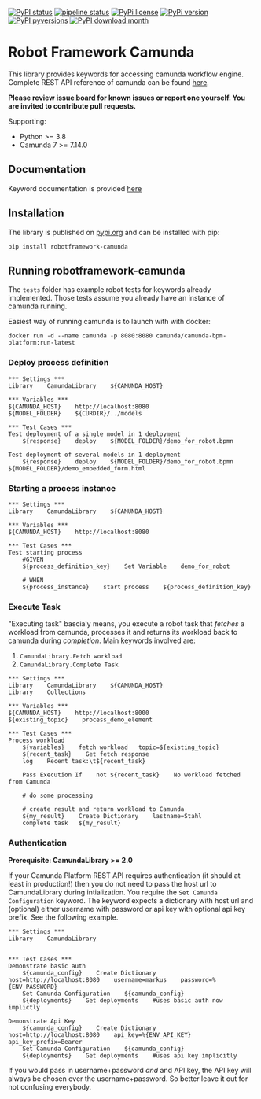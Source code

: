 [![PyPI status](https://img.shields.io/pypi/status/robotframework-camunda.svg)](https://pypi.python.org/pypi/robotframework-camunda/) [![pipeline status](https://gitlab.com/robotframework-camunda-demos/robotframework-camunda-mirror/badges/master/pipeline.svg)](https://gitlab.com/robotframework-camunda-demos/robotframework-camunda-mirror/-/commits/master) [![PyPi license](https://badgen.net/pypi/license/robotframework-camunda/)](https://pypi.com/project/robotframework-camunda/) [![PyPi version](https://badgen.net/pypi/v/robotframework-camunda/)](https://pypi.org/project/robotframework-camunda) [![PyPI pyversions](https://img.shields.io/pypi/pyversions/robotframework-camunda.svg)](https://pypi.python.org/pypi/robotframework-camunda/) [![PyPI download month](https://img.shields.io/pypi/dm/robotframework-camunda.svg)](https://pypi.python.org/pypi/robotframework-camunda/) 

# Robot Framework Camunda

This library provides keywords for accessing camunda workflow engine. Complete REST API reference of camunda 
can be found [here](https://docs.camunda.org/manual/7.14/reference/rest/).

**Please review [issue board](https://github.com/MarketSquare/robotframework-camunda/issues) for 
known issues or report one yourself. You are invited to contribute pull requests.**

Supporting:
- Python >= 3.8
- Camunda 7 >= 7.14.0

## Documentation

Keyword documentation is provided [here](https://robotframework-camunda-demos.gitlab.io/robotframework-camunda-mirror/latest/keywords/camundalibrary)

## Installation

The library is published on [pypi.org](https://pypi.org/project/robotframework-camunda/) and can be installed with pip:

```shell
pip install robotframework-camunda
```

## Running robotframework-camunda
The `tests` folder has example robot tests for keywords already implemented. Those tests assume you already have an 
instance of camunda running.

Easiest way of running camunda is to launch with with docker:
```shell
docker run -d --name camunda -p 8080:8080 camunda/camunda-bpm-platform:run-latest
```

### Deploy process definition

```robot
*** Settings ***
Library    CamundaLibrary    ${CAMUNDA_HOST}

*** Variables ***
${CAMUNDA_HOST}    http://localhost:8080
${MODEL_FOLDER}    ${CURDIR}/../models

*** Test Cases ***
Test deployment of a single model in 1 deployment
    ${response}    deploy    ${MODEL_FOLDER}/demo_for_robot.bpmn

Test deployment of several models in 1 deployment
    ${response}    deploy    ${MODEL_FOLDER}/demo_for_robot.bpmn    ${MODEL_FOLDER}/demo_embedded_form.html
```

### Starting a process instance

```robot
*** Settings ***
Library    CamundaLibrary    ${CAMUNDA_HOST}

*** Variables ***
${CAMUNDA_HOST}    http://localhost:8080

*** Test Cases ***
Test starting process
    #GIVEN
    ${process_definition_key}    Set Variable    demo_for_robot

    # WHEN
    ${process_instance}    start process    ${process_definition_key}
```

### Execute Task
"Executing task" bascialy means, you execute a robot task that *fetches* a workload from camunda, processes it and 
returns its workload back to camunda during *completion*. Main keywords involved are:
1. `CamundaLibrary.Fetch workload`
1. `CamundaLibrary.Complete Task`

```robot
*** Settings ***
Library    CamundaLibrary    ${CAMUNDA_HOST}
Library    Collections

*** Variables ***
${CAMUNDA_HOST}    http://localhost:8000
${existing_topic}    process_demo_element

*** Test Cases ***
Process workload
    ${variables}    fetch workload   topic=${existing_topic}
    ${recent_task}    Get fetch response
    log    Recent task:\t${recent_task}

    Pass Execution If    not ${recent_task}    No workload fetched from Camunda
 
    # do some processing
    
    # create result and return workload to Camunda
    ${my_result}    Create Dictionary    lastname=Stahl
    complete task   ${my_result}
```

### Authentication

**Prerequisite: CamundaLibrary >= 2.0**

If your Camunda Platform REST API requires authentication (it should at least in production!) then you do not need to pass the host url to CamundaLibrary during intialization. You require the `Set Camunda Configuration` keyword. The keyword expects a dictionary with host url and (optional) either username with password or api key with optional api key prefix. See the following example.

```robot
*** Settings ***
Library    CamundaLibrary


*** Test Cases ***
Demonstrate basic auth
    ${camunda_config}    Create Dictionary    host=http://localhost:8080    username=markus    password=%{ENV_PASSWORD}
    Set Camunda Configuration    ${camunda_config}
    ${deployments}    Get deployments    #uses basic auth now implictly

Demonstrate Api Key
    ${camunda_config}    Create Dictionary    host=http://localhost:8080    api_key=%{ENV_API_KEY}   api_key_prefix=Bearer
    Set Camunda Configuration    ${camunda_config}
    ${deployments}    Get deployments    #uses api key implicitly
```
If you would pass in username+password *and* and API key, the API key will always be chosen over the username+password. So better leave it out for not confusing everybody.
